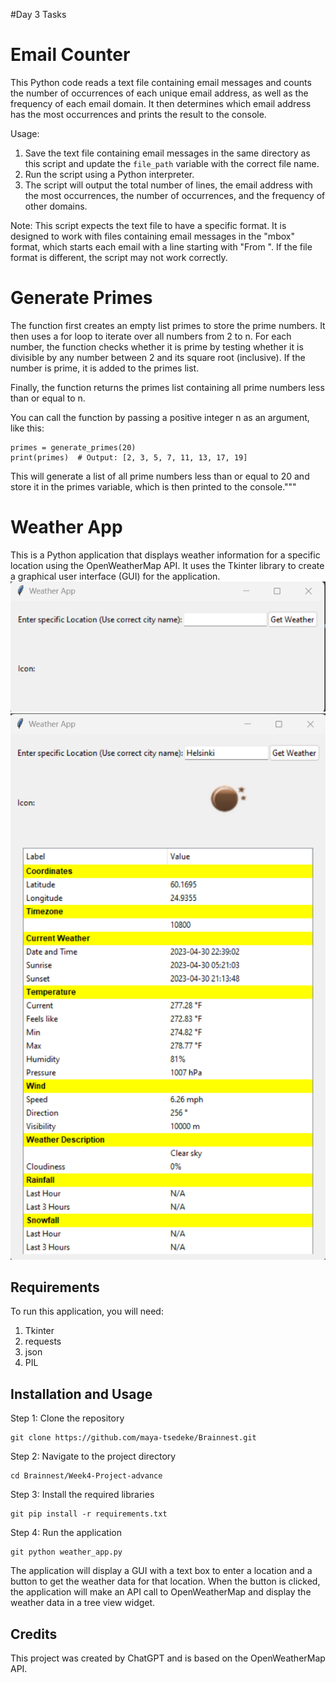 #Day 3 Tasks
# Email Counter

This Python code reads a text file containing email messages and counts the number of occurrences of each unique email address, as well as the frequency of each email domain. It then determines which email address has the most occurrences and prints the result to the console.

Usage:
1. Save the text file containing email messages in the same directory as this script and update the `file_path` variable with the correct file name.
2. Run the script using a Python interpreter.
3. The script will output the total number of lines, the email address with the most occurrences, the number of occurrences, and the frequency of other domains.

Note:
This script expects the text file to have a specific format. It is designed to work with files containing email messages in the "mbox" format, which starts each email with a line starting with "From ". If the file format is different, the script may not work correctly.
# Generate Primes
The function first creates an empty list primes to store the prime numbers.
 It then uses a for loop to iterate over all numbers from 2 to n. For each number, 
 the function checks whether it is prime by testing whether it is divisible by any number between 2 and its square root (inclusive). 
 If the number is prime, it is added to the primes list.

Finally, the function returns the primes list containing all prime numbers less than or equal to n.

You can call the function by passing a positive integer n as an argument, like this:

    primes = generate_primes(20)
    print(primes)  # Output: [2, 3, 5, 7, 11, 13, 17, 19]

This will generate a list of all prime numbers less than or equal to 20 and store it in the primes 
variable, which is then printed to the console."""

# Weather App
This is a Python application that displays weather information for a specific location using the OpenWeatherMap API. It uses the Tkinter library to create a graphical user interface (GUI) for the application.
![view Page1](Screenshot%202023-04-30%20224244.png)
![view Page2](Screenshot%202023-04-30%20224332.png)
## Requirements
To run this application, you will need:

1. Tkinter
2. requests
3. json
4. PIL
## Installation and Usage
Step 1: Clone the repository
```'
git clone https://github.com/maya-tsedeke/Brainnest.git
````
Step 2: Navigate to the project directory
```'
cd Brainnest/Week4-Project-advance
````
Step 3: Install the required libraries
```'
git pip install -r requirements.txt
````
Step 4: Run the application
```'
git python weather_app.py
````
The application will display a GUI with a text box to enter a location and a button to get the weather data for that location. When the button is clicked, the application will make an API call to OpenWeatherMap and display the weather data in a tree view widget.

## Credits
This project was created by ChatGPT and is based on the OpenWeatherMap API.